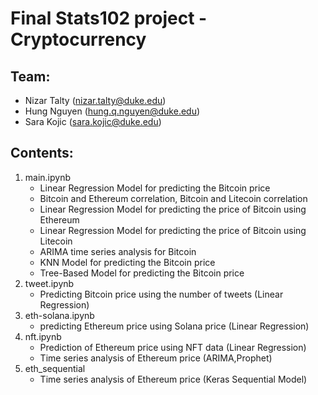 # Final Stats102 project - Cryptocurrency

## Team: 

- Nizar Talty (nizar.talty@duke.edu)
- Hung Nguyen (hung.q.nguyen@duke.edu)
- Sara Kojic (sara.kojic@duke.edu)

## Contents:

1. main.ipynb
    - Linear Regression Model for predicting the Bitcoin price
    - Bitcoin and Ethereum correlation, Bitcoin and Litecoin correlation
    - Linear Regression Model for predicting the price of Bitcoin using Ethereum
    - Linear Regression Model for predicting the price of Bitcoin using Litecoin
    - ARIMA time series analysis for Bitcoin
    - KNN Model for predicting the Bitcoin price
    - Tree-Based Model for predicting the Bitcoin price
2. tweet.ipynb
    - Predicting Bitcoin price using the number of tweets (Linear Regression)
3. eth-solana.ipynb
    - predicting Ethereum price using Solana price (Linear Regression)
4. nft.ipynb
    - Prediction of Ethereum price using NFT data (Linear Regression)
    - Time series analysis of Ethereum price (ARIMA,Prophet)
6. eth_sequential
    - Time series analysis of Ethereum price (Keras Sequential Model)
